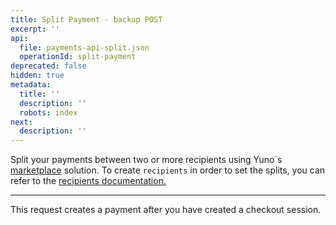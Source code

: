 ```yaml
---
title: Split Payment - backup POST
excerpt: ''
api:
  file: payments-api-split.json
  operationId: split-payment
deprecated: false
hidden: true
metadata:
  title: ''
  description: ''
  robots: index
next:
  description: ''
---
```

Split your payments between two or more recipients using Yuno´s [marketplace](https://docs.y.uno/docs/yuno-marketplace) solution. To create `recipients` in order to set the splits, you can refer to the [recipients documentation. ](https://docs.y.uno/reference/the-recipient-object)

***

This request creates a payment after you have created a checkout session.
